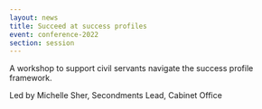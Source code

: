 ```yaml
---
layout: news
title: Succeed at success profiles
event: conference-2022
section: session
---
```

A workshop to support civil servants navigate the success profile framework.

Led by Michelle Sher, Secondments Lead, Cabinet Office